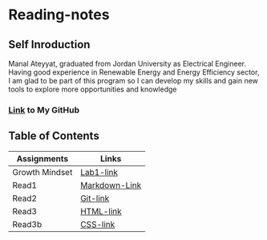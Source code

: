 # Reading-notes

## Self Inroduction 
Manal Ateyyat, graduated from Jordan University as Electrical Engineer. 
Having good experience in Renewable Energy and Energy Efficiency sector, I am glad to be part of this program so I can develop my skills and gain new tools to explore more opportunities and knowledge
### [Link](https://github.com/Manal4888) to My GitHub


## Table of Contents
Assignments|Links
-----------|---------
Growth Mindset|[Lab1-link](Lab1.md)
Read1| [Markdown-Link](Read1.md)
Read2|[Git-link](Read2.md)
Read3|[HTML-link](Read3.md)
Read3b|[CSS-link](Read3b.md)